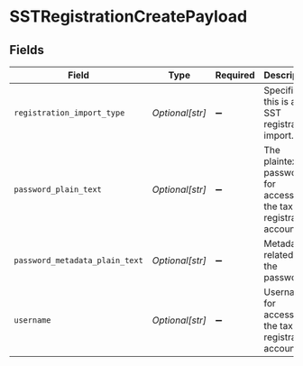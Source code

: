 # SSTRegistrationCreatePayload


## Fields

| Field                                                              | Type                                                               | Required                                                           | Description                                                        |
| ------------------------------------------------------------------ | ------------------------------------------------------------------ | ------------------------------------------------------------------ | ------------------------------------------------------------------ |
| `registration_import_type`                                         | *Optional[str]*                                                    | :heavy_minus_sign:                                                 | Specifies this is an SST registration import.                      |
| `password_plain_text`                                              | *Optional[str]*                                                    | :heavy_minus_sign:                                                 | The plaintext password for accessing the tax registration account. |
| `password_metadata_plain_text`                                     | *Optional[str]*                                                    | :heavy_minus_sign:                                                 | Metadata related to the password.                                  |
| `username`                                                         | *Optional[str]*                                                    | :heavy_minus_sign:                                                 | Username for accessing the tax registration account.               |